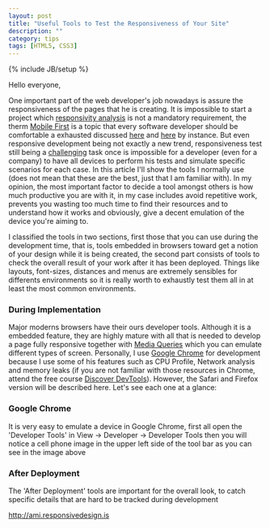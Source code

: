 ```yaml
---
layout: post
title: "Useful Tools to Test the Responsiveness of Your Site"
description: ""
category: tips
tags: [HTML5, CSS3]
---
```

{% include JB/setup %}

Hello everyone, 

One important part of the web developer's job nowadays is assure the responsiveness of the pages that he is creating. It is impossible to start a project which <a href="http://speckyboy.com/2013/01/17/the-evolution-of-responsive-web-design-responsivity-analysis/">responsivity analysis</a> is not a mandatory requirement, the therm <a href="http://www.uxmatters.com/mt/archives/2012/03/mobile-first-what-does-it-mean.php">Mobile First</a> is a topic that every software developer should be comfortable  a exhausted discussed <a href="http://www.webinsation.com/why-should-i-design-for-mobile-first/">here</a> and <a href="http://www.wearejh.com/design/benefits-of-a-mobile-first-approach/">here</a> by instance.
But even responsive development being not exactly a new trend, responsiveness test still being a <a href="http://stream1.gifsoup.com/view/656679/pitfall-o.gif" target="_blank">challenging</a> task once is impossible for a developer (even for a company) to have all devices to perform his tests and simulate specific scenarios for each case.
In this article I'll show the tools I normally use (does not mean that these are the best, just that I am familiar with). In my opinion, the most important factor to decide a tool amongst others is how much productive you are with it, in my case includes avoid repetitive work, prevents you wasting too much time to find their resources and to understand how it works and obviously, give a decent emulation of the device you're aiming to.

I classified the tools in two sections, first those that you can use during the development time, that is, tools embedded in browsers toward get a notion of your design while it is being created, the second part consists of tools to check the overall result of your work after it has been deployed. Things like layouts, font-sizes, distances and menus are extremely sensibles for differents environments so it is really worth to exhaustly test them all in at least the most common environments.

### During Implementation

Major moderns browsers have their ours developer tools. Although it is a embedded feature, they are highly mature with all that is needed to develop a page fully responsive together with <a href="http://www.w3schools.com/cssref/css3_pr_mediaquery.asp" target="_blank">Media Queries</a> which you can emulate different types of screen. Personally, I use <a href="https://www.google.com/chrome/browser/desktop/" target="_blank">Google Chrome</a> for development because I use some of his features such as CPU Profile, Network analysis and memory leaks (if you are not familiar with those resources in Chrome, attend the free course <a href="https://www.codeschool.com/courses/discover-devtools">Discover DevTools</a>). However, the Safari and Firefox version will be described here. Let's see each one at a glance:

### Google Chrome

It is very easy to emulate a device in Google Chrome, first all open the 'Developer Tools' in View -> Developer -> Developer Tools then you will notice a cell phone image in the upper left side of the tool bar as you can see in the image above

### After Deployment

The 'After Deployment' tools are important for the overall look, to catch specific details that are hard to be tracked during development

http://ami.responsivedesign.is


<script type="text/javascript" src="/js/main.js"></script>